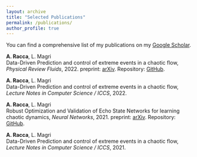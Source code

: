 ```yaml
---
layout: archive
title: "Selected Publications"
permalink: /publications/
author_profile: true
---
```


You can find a comprehensive list of my publications on my [Google Scholar](https://scholar.google.com/citations?user=fV83bm8AAAAJ&hl=en&oi=ao).


__A. Racca__, L. Magri  
Data-Driven Prediction and control of extreme events in a chaotic flow, _Physical Review Fluids_, 2022.
preprint: [arXiv](https://arxiv.org/abs/2204.11682). Repository: [GitHub](https://github.com/MagriLab/ESN-MFE).

__A. Racca__, L. Magri  
Data-Driven Prediction and control of extreme events in a chaotic flow, _Lecture Notes in Computer Science / ICCS_, 2022.

__A. Racca__, L. Magri  
Robust Optimization and Validation of Echo State Networks for learning chaotic dynamics, _Neural Networks_, 2021.
preprint: [arXiv](https://arxiv.org/abs/2103.03174v2). Repository: [GitHub](https://github.com/MagriLab/Robust-Validation-ESN).

__A. Racca__, L. Magri  
Data-Driven Prediction and control of extreme events in a chaotic flow, _Lecture Notes in Computer Science / ICCS_, 2021.


<!---
{% include base_path %}

{% for post in site.publications reversed %}
  {% include archive-single.html %}
{% endfor %}
--->
